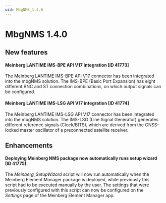 ```yaml
---
uid: MbgNMS_1.4.0
---
```


# MbgNMS 1.4.0

## New features

#### Meinberg LANTIME IMS-BPE API V17 integration [ID 41773]

The Meinberg LANTIME IMS-BPE API V17 connector has been integrated into the mbgNMS solution. The IMS-BPE (Basic Port Expansion) has eight different BNC and ST connection combinations, on which output signals can be configured.

#### Meinberg LANTIME IMS-LSG API V17 integration [ID 41774]

The Meinberg LANTIME IMS-LSG API V17 connector has been integrated into the mbgNMS solution. The IMS-LSG (Line Signal Generator) generates different reference signals (Clock/BITS), which are derived from the GNSS-locked master oscillator of a preconnected satellite receiver.

## Enhancements

#### Deploying Meinberg NMS package now automatically runs setup wizard [ID 41775]

The *Meinberg_SetupWizard* script will now run automatically when the Meinberg Element Manager package is deployed, while previously this script had to be executed manually by the user. The settings that were previously configured with this script can now be configured on the *Settings* page of the Meinberg Element Manager app.
